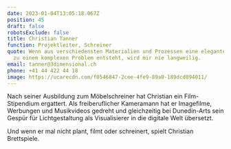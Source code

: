 ```yaml
---
date: 2023-01-04T13:05:18.067Z
position: 45
draft: false
robotsExclude: false
title: Christian Tanner
function: Projektleiter, Schreiner
quote: Wenn aus verschiedensten Materialien und Prozessen eine elegante Lösung
  zu einem komplexen Problem entsteht, wird mir nie langweilig.
email: tanner@3dimensional.ch
phone: +41 44 422 44 18
image: https://ucarecdn.com/f0546847-2cee-4fe9-89a0-189dcd894011/
---
```

Nach seiner Ausbildung zum Möbelschreiner hat Christian ein Film-Stipendium ergattert. Als freiberuflicher Kameramann hat er Imagefilme, Werbungen und Musikvideos gedreht und gleichzeitig bei Dunedin-Arts sein Gespür für Lichtgestaltung als Visualisierer in die digitale Welt übersetzt.  

Und wenn er mal nicht plant, filmt oder schreinert, spielt Christian Brettspiele.